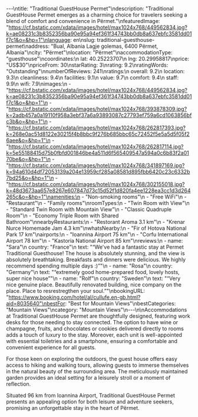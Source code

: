 ---\ntitle: "Traditional GuestHouse Permet"\ndescription: "Traditional GuestHouse Permet emerges as a charming choice for travelers seeking a blend of comfort and convenience in Përmet."\nfeaturedImage: "https://cf.bstatic.com/xdata/images/hotel/max1024x768/449562834.jpg?k=ae08231c3b8352356ba90e95a94ef361f34743bb0db8a637ebfc3581dd01f7c1&o=&hp=1"\nlanguage: en\nslug: traditional-guesthouse-permet\naddress: "Bual, Albania Lagje golemas, 6400 Përmet, Albania"\ncity: "Përmet"\nlocation: "Përmet"\naccommodationType: "guesthouse"\ncoordinates:\n  lat: 40.25223707\n  lng: 20.29958817\nprice: "US$30"\npriceFrom: 30\nstarRating: 3\nrating: 9.2\nratingWords: "Outstanding"\nnumberOfReviews: 241\nratings:\n  overall: 9.2\n  location: 9.3\n  cleanliness: 9.4\n  facilities: 9.1\n  value: 9.7\n  comfort: 9.4\n  staff: 9.9\n  wifi: 7.9\nimages:\n  - "https://cf.bstatic.com/xdata/images/hotel/max1024x768/449562834.jpg?k=ae08231c3b8352356ba90e95a94ef361f34743bb0db8a637ebfc3581dd01f7c1&o=&hp=1"\n  - "https://cf.bstatic.com/xdata/images/hotel/max1024x768/393878309.jpg?k=2adb457a0a19110f958a3ebf37a6a93893087c27793ef759a6cd1063856bfc3b&o=&hp=1"\n  - "https://cf.bstatic.com/xdata/images/hotel/max1024x768/262817393.jpg?k=268e0ac51d8122e30215f4b8bbc9f276b685bbc65c72452f5e5a5d5f05f26aee&o=&hp=1"\n  - "https://cf.bstatic.com/xdata/images/hotel/max1024x768/262817114.jpg?k=5e55188415d75b0fbfd001846be4a511d6f565409547a594a0c6b83f2a0170be&o=&hp=1"\n  - "https://cf.bstatic.com/xdata/images/hotel/max1024x768/341897169.jpg?k=94a610d4df72053139a204e13959cf285a08581d895fbb6420c23c6332b7bd25&o=&hp=1"\n  - "https://cf.bstatic.com/xdata/images/hotel/max1024x768/302155018.jpg?k=48d3673aa657e8267e607847d73c15d52f1d820fa4ee1228ea3cc1d3d264265c&o=&hp=1"\namenities:\n  - "Non-smoking rooms"\n  - "Free WiFi"\n  - "Restaurant"\n  - "Family rooms"\nroomTypes:\n  - "Twin Room with View"\n  - "Standard Twin Room with Mountain View"\n  - "Classic Quadruple Room"\n  - "Economy Triple Room with Shared Bathroom"\nnearbyRestaurants:\n  - "Restorant Aroma 3.1 km"\n  - "Krenar Nurce Homemade Jam 4.3 km"\nwhatsNearby:\n  - "Fir of Hotova National Park 17 km"\nairports:\n  - "Ioannina Airport 75 km"\n  - "Corfu International Airport 78 km"\n  - "Kastoria National Airport 85 km"\nreviews:\n  - name: "Sara"\n    country: "France"\n    text: "“We've had a fantastic stay at Permet Traditional Guesthouse! The house is absolutely stunning, and the view is absolutely breathtaking. Breakfasts and dinners were delicious. We highly recommend spending multiple days :)”"\n  - name: "Rosa"\n    country: "Germany"\n    text: "“extremely good home-prepared food, lovely hosts, super nice house”"\n  - name: "Rolf"\n    country: "Sweden"\n    text: "“Very nice genuine place. Beautifully renovated building, nice company on the place. Place to resrestregthen your soul.”"\nbookingURL: "https://www.booking.com/hotel/al/cullufe.en-gb.html?aid=8035640"\nbestFor: "Best for Mountain Views"\nbestCategories: "Mountain Views"\ncategory: "Mountain Views"\n---\n\nAccommodations at Traditional GuestHouse Permet are thoughtfully designed, featuring work desks for those needing to stay connected. The option to have wine or champagne, fruits, and chocolates or cookies delivered directly to rooms adds a touch of luxury to the stay. Moreover, each unit is well-appointed with essential toiletries and a smartphone, ensuring a comfortable and convenient experience for all guests.

For those keen on exploring the outdoors, the guest house offers easy access to hiking and walking tours, allowing guests to immerse themselves in the natural beauty of the surrounding area. The meticulously maintained garden provides an ideal setting for a leisurely stroll or a moment of reflection.

Situated 96 km from Ioannina Airport, Traditional GuestHouse Permet presents an appealing option for both leisure and adventure seekers, promising an unforgettable stay in the heart of Përmet.
